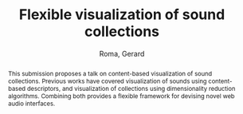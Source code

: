 ---
title: "Flexible visualization of sound collections"
abstract: "This submission proposes a talk on content-based visualization of sound collections. Previous works have covered visualization of sounds using content-based descriptors, and visualization of collections using dimensionality reduction algorithms. Combining both provides a flexible framework for devising novel web audio interfaces."
address: "Trondheim, Norway"
booktitle: "Proceedings of the International Web Audio Conference"
editor: "Xambó, Anna and Martín, Sara R. and Roma, Gerard"
month: "December"
publisher: "NTNU"
series: "WAC '19"
pages: "123--124"
id: "2019_69"
author: "Roma, Gerard"
webAuthor: "Gerard Roma"
track: "Talk"
year: "2019"
tags: year2019
media: https://youtu.be/fsHEpF1P9A8
pdflink: "/_data/papers/pdf/2019/2019_69.pdf"
ISSN: "2663-5844"
---